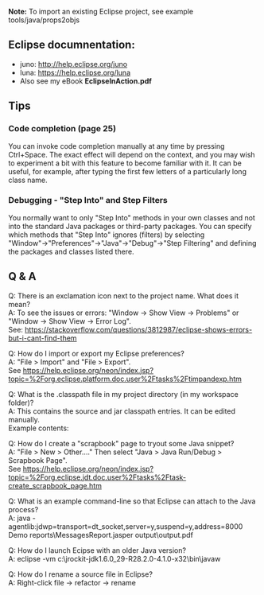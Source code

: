 **Note:** To import an existing Eclipse project, see example tools/java/props2objs  

## Eclipse documnentation:  
* juno: http://help.eclipse.org/juno
* luna: https://help.eclipse.org/luna
* Also see my eBook **EclipseInAction.pdf**

## Tips  
### Code completion (page 25)
You can invoke code completion manually at any time by pressing Ctrl+Space. The exact effect will depend on the context, and you may wish to experiment a bit with this feature to become familiar with it. It can be useful, for example, after typing the first few letters of a particularly long class name.  

### Debugging - "Step Into" and Step Filters  
You normally want to only "Step Into" methods in your own classes and not into the standard Java packages or third-party packages. You can specify which methods that "Step Into" ignores (filters) by selecting "Window"→"Preferences"→"Java"→"Debug"→"Step Filtering" and
defining the packages and classes listed there. 

## Q & A
Q: There is an exclamation icon next to the project name. What does it mean?  
A: To see the issues or errors: "Window → Show View → Problems" or "Window → Show View → Error Log".  
See: https://stackoverflow.com/questions/3812987/eclipse-shows-errors-but-i-cant-find-them  

Q: How do I import or export my Eclipse preferences?  
A: "File > Import" and "File > Export".  
See https://help.eclipse.org/neon/index.jsp?topic=%2Forg.eclipse.platform.doc.user%2Ftasks%2Ftimpandexp.htm  

Q: What is the .classpath file in my project directory (in my workspace folder)?  
A: This contains the source and jar classpath entries. It can be edited manually.  
Example contents:  
    <?xml version="1.0" encoding="UTF-8"?>
    <classpath>
        <classpathentry kind="src" path="src"/>
        <classpathentry kind="src" path="test/java"/>
        <classpathentry kind="src" path="unittests/java"/>
        <classpathentry kind="src" path="unittests/testdata"/>
        <classpathentry kind="lib" path="3rdparty/apps/ant/lib/ant-junit.jar"/>
        <classpathentry kind="lib" path="3rdparty/apps/ant/lib/ant.jar"/>

Q: How do I create a "scrapbook" page to tryout some Java snippet?  
A: "File > New > Other...." Then select "Java > Java Run/Debug > Scrapbook Page".  
See https://help.eclipse.org/neon/index.jsp?topic=%2Forg.eclipse.jdt.doc.user%2Ftasks%2Ftask-create_scrapbook_page.htm  

Q: What is an example command-line so that Eclipse can attach to the Java process?  
A: java -agentlib:jdwp=transport=dt_socket,server=y,suspend=y,address=8000 Demo reports\MessagesReport.jasper output\output.pdf  

Q: How do I launch Ecipse with an older Java version?  
A: eclipse -vm c:\jrockit-jdk1.6.0_29-R28.2.0-4.1.0-x32\bin\javaw  

Q: How do I rename a source file in Eclipse?  
A: Right-click file -> refactor -> rename  

